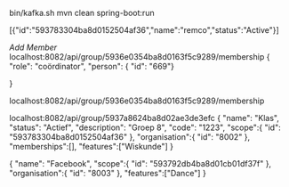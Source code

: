 bin/kafka.sh
mvn clean spring-boot:run



[{"id":"593783304ba8d0152504af36","name":"remco","status":"Active"}]

*Add Member*
localhost:8082/api/group/5936e0354ba8d0163f5c9289/membership
{
  "role": "coördinator",
  "person": {
  "id": "669"}

}

localhost:8082/api/group/5936e0354ba8d0163f5c9289/membership


localhost:8082/api/group/5937a8624ba8d02ae3de3efc
{
"name": "Klas",
"status": "Actief",
"description": "Groep 8",
"code": "1223",
"scope":{
"id": "593783304ba8d0152504af36"
},
"organisation":{
"id": "8002"
},
"memberships":[],
"features":["Wiskunde"]
}

{
"name": "Facebook",
"scope":{
"id": "593792db4ba8d01cb01df37f"
},
"organisation":{
"id": "8003"
},
"features":["Dance"]
}